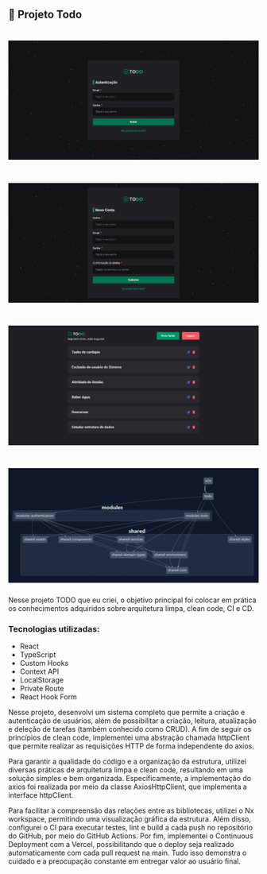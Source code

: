 ## :rocket: Projeto Todo

<h1  align="center"><img src="./libs/shared/assets/src/login.png"></h1>
<h1 align="center"><img src="./libs/shared/assets/src/register.png"></h1>
<h1 align="center"><img src="./libs/shared/assets/src/todo.png"></h1>
<h1 align="center"><img src="./libs/shared/assets/src/graph-nx-workspace-todo.png"></h1>

Nesse projeto TODO que eu criei, o objetivo principal foi colocar em prática os conhecimentos adquiridos sobre arquitetura limpa, clean code, CI e CD.

### Tecnologias utilizadas:

- React
- TypeScript
- Custom Hooks
- Context API
- LocalStorage
- Private Route
- React Hook Form

Nesse projeto, desenvolvi um sistema completo que permite a criação e autenticação de usuários, além de possibilitar a criação, leitura, atualização e deleção de tarefas (também conhecido como CRUD). A fim de seguir os princípios de clean code, implementei uma abstração chamada httpClient que permite realizar as requisições HTTP de forma independente do axios.

Para garantir a qualidade do código e a organização da estrutura, utilizei diversas práticas de arquitetura limpa e clean code, resultando em uma solução simples e bem organizada. Especificamente, a implementação do axios foi realizada por meio da classe AxiosHttpClient, que implementa a interface httpClient.

Para facilitar a compreensão das relações entre as bibliotecas, utilizei o Nx workspace, permitindo uma visualização gráfica da estrutura. Além disso, configurei o CI para executar testes, lint e build a cada push no repositório do GitHub, por meio do GitHub Actions. Por fim, implementei o Continuous Deployment com a Vercel, possibilitando que o deploy seja realizado automaticamente com cada pull request na main. Tudo isso demonstra o cuidado e a preocupação constante em entregar valor ao usuário final.
